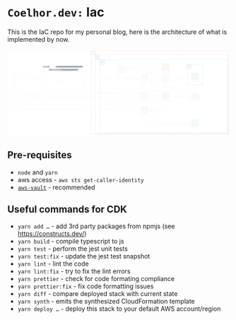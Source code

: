 # `Coelhor.dev:` Iac

This is the IaC repo for my personal blog, here is the architecture of what is implemented by now.

![image](docs/coelhor-iac.excalidraw.svg)

## Pre-requisites

* `node` and `yarn`
* aws access - `aws sts get-caller-identity`
* [`aws-vault`](https://github.com/99designs/aws-vault/) - recommended

## Useful commands for CDK

* `yarn add …`        - add 3rd party packages from npmjs (see <https://constructs.dev/>)
* `yarn build`        - compile typescript to js
* `yarn test`         - perform the jest unit tests
* `yarn test:fix`     - update the jest test snapshot
* `yarn lint`         - lint the code
* `yarn lint:fix`     - try to fix the lint errors
* `yarn prettier`     - check for code formating compliance
* `yarn prettier:fix` - fix code formatting issues
* `yarn diff`         - compare deployed stack with current state
* `yarn synth`        - emits the synthesized CloudFormation template
* `yarn deploy …`     - deploy this stack to your default AWS account/region
